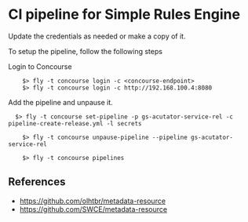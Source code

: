 # CI pipeline for Simple Rules Engine

Update the credentials as needed or make a copy of it.

To setup the pipeline, follow the following steps

Login to Concourse
```
	$> fly -t concourse login -c <concourse-endpoint>
	$> fly -t concourse login -c http://192.168.100.4:8080
```

Add the pipeline and unpause it.
```
  $> fly -t concourse set-pipeline -p gs-acutator-service-rel -c pipeline-create-release.yml -l secrets

	$> fly -t concourse unpause-pipeline --pipeline gs-acutator-service-rel

	$> fly -t concourse pipelines
```


## References
* https://github.com/olhtbr/metadata-resource
* https://github.com/SWCE/metadata-resource
